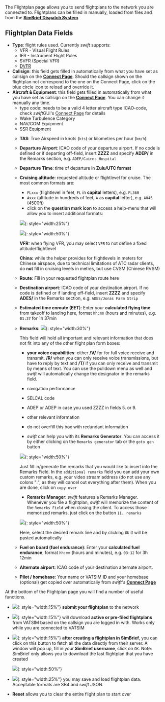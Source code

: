 <!--
    SPDX-FileCopyrightText: Copyright (C) swift Project Community / Contributors
    SPDX-License-Identifier: GFDL-1.3-only
-->

The Flightplan page allows you to send flightplans to the network you are connected to.
Flightplans can be filled in manually, loaded from files and from the **[SimBrief Dispatch System](https://www.simbrief.com/)**.

## Flightplan Data Fields
- **Type**: flight rules used. Currently *swift* supports:
    * VFR - Visual Flight Rules
    * IFR - Instrument Flight Rules
    * SVFR (Special VFR)
    * [DVFR](https://en.wikipedia.org/wiki/DVFR)
- **Callsign**: this field gets filled in automatically from what you have set as callsign on the **[Connect Page](./connect/index.md)**.
  Should the callsign shown on the flightplan not correspond to the one on the Connect Page, click on the blue circle icon to reload and override it.
- **Aircraft & Equipment**: this field gets filled in automatically from what you have set as callsign on the **[Connect Page](./connect/index.md)**.
  You can change it manually any time.
    * type code: needs to be a valid 4 letter aircraft type ICAO-code, check *swift*GUI's [Connect Page](./connect/index.md) for details
    * Wake Turbulence Category
    * NAV/COM Equipment
    * SSR Equipment
  - **TAS**: True Airspeed in knots (``kts``) or kilometres per hour (``km/h``)
  - **Departure Airport**: ICAO code of your departure airport.
    If no code is defined or if departing off-field, insert **ZZZZ** and specify **ADEP/** in the Remarks section, e.g. ``ADEP/Cairns Hospital``
  - **Departure Time**: time of departure in **Zulu/UTC format**
  - **Cruising altitude**: requested altitude or flightlevel for cruise.
    The most common formats are:
    * ``FLxxx`` (flightlevel in feet, ``FL`` in **capital** letters), e.g. ``FL360``
    * ``Axxx`` (altitude in hundreds of feet, ``A`` as **capital** letter), e.g. ``A045`` (4500ft)
    * click on the **question mark icon** to access a help-menu that will allow you to insert additional formats:

    ![](./../../img/manual_swiftgui_flightplan_altitudehelp01.jpg){: style="width:25%"}

    ![](./../../img/manual_swiftgui_flightplan_altitudehelp02.jpg){: style="width:50%"}

    **VFR:** when flying VFR, you may select ``VFR`` to not define a fixed altitude/flightlevel

    **China:** while the helper provides for flightlevels in meters for Chinese airspace, due to technical limitations of ATC radar clients, do **not** fill in cruising levels in metres, but use CVSM (Chinese RVSM)

  - **Route**: Fill in your requested flightplan route here
  - **Destination airport**: ICAO code of your destination airport.
    If no code is defined or if landing off-field, insert **ZZZZ** and specify **ADES/** in the Remarks section, e.g. ``ADES/Jonas Farm Strip``
  - **Estimated time enroute (EET)**: Enter your **calculated flying time** from takeoff to landing here, format ``hh:mm`` (hours and minutes), e.g. ``01:37`` for 1h 37min
  - **Remarks**: ![](./../../img/manual_swiftgui_flightplan_remarks.jpg){: style="width:30%"}

    This field will hold all important and relevant information that does not fit into any of the other flight plan form boxes:

     * **your voice capabilities**: either **/V/** for for full voice receive and transmit, **/R/** when you can only receive voice transmissions, but have to reply by text and **/T/** if you can only receive and transmit by means of text.
     You can use the pulldown menu as well and *swift* will automatically change the designator in the remarks field.

     * navigation performance
     * SELCAL code
     * ADEP or ADEP in case you used ZZZZ in fields 5. or 9.
     * other relevant information
     * do not overfill this box with redundant information
     * *swift* can help you with its **Remarks Generator**.
      You can access it by either clicking on the ``Remarks generator`` tab or the ``goto gen`` button

      ![](./../../img/manual_swiftgui_flightplan_remarksgenerator.jpg){: style="width:50%"}

       Just fill in/generate the remarks that you would like to insert into the Remarks Field.
       In the ``additional remarks`` field you can add your own custom remarks, e.g. your video stream address (do not use any colons ":", as they will cancel out everything after them).
       When you are done, click on ``copy over``

     * **Remarks Manager**: *swift* features a Remarks Manager.
     Whenever you file a flightplan, *swift* will memorize the content of the ``Remarks Field`` when closing the client.
     To access those memorized remarks, just click on the button ``11. remarks``

     ![](./../../img/manual_swiftgui_flightplan_remarksmanager.jpg){: style="width:50%"}

     Here, select the desired remark line and by clicking ``OK`` it will be pasted automatically

  - **Fuel on board (fuel endurance)**: Enter your **calculated fuel endurance**, format ``hh:mm`` (hours and minutes), e.g. ``03:12`` for 3h 12min
  - **Alternate airport**: ICAO code of your destination alternate airport.
  - **Pilot / homebase**: Your name or VATSIM ID and your homebase (optional) get copied over automatically from *swift's* **[Connect Page](./connect/index.md)**

At the bottom of the Flightplan page you will find a number of useful functions.

  * ![](./../../img/manual_swiftgui_flightplan_buttons_send.jpg){: style="width:15%"} **submit your flightplan** to the network
  * ![](./../../img/manual_swiftgui_flightplan_buttons_download.jpg){: style="width:15%"} will download **active or pre-filed flightplans** from VATSIM based on the callsign you are logged in with.
    Works only while you are connected to VATSIM
  * ![](./../../img/manual_swiftgui_flightplan_buttons_simbrief.jpg){: style="width:15%"} **after creating a flightplan in SimBrief**, you can click on this button to fetch all the data directly from their server.
    A window will pop up, fill in your **SimBrief username**, click on ``OK``.
    Note: SimBrief only allows you to download the last flightplan that you have created

    ![](./../../img/manual_swiftgui_flightplan_simbrief.jpg){: style="width:50%"}

  * ![](./../../img/manual_swiftgui_flightplan_buttons_save-load.jpg){: style="width:25%"} you may save and load flightplan data. Acceptable formats are SB4 and *swift* JSON.
  * **Reset** allows you to clear the entire flight plan to start over
